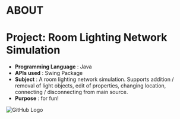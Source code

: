 
# ABOUT

# Project: Room Lighting Network Simulation
- <b>Programming Language</b> : Java
- <b>APIs used</b> : Swing Package
- <b>Subject</b> : A room lighting network simulation. Supports addition / removal of light objects, edit of properties, changing location, connecting / disconnecting from main source.
- <b>Purpose</b> : for fun!

![GitHub Logo](README_IMG/LightNetwork_preview.png)
